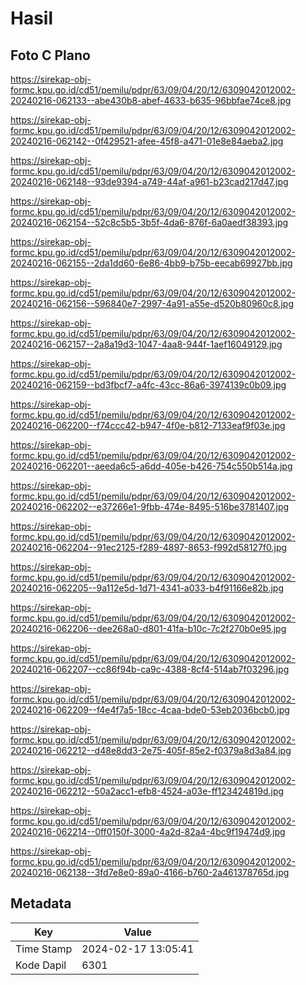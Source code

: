 # Hasil

## Foto C Plano

https://sirekap-obj-formc.kpu.go.id/cd51/pemilu/pdpr/63/09/04/20/12/6309042012002-20240216-062133--abe430b8-abef-4633-b635-96bbfae74ce8.jpg

https://sirekap-obj-formc.kpu.go.id/cd51/pemilu/pdpr/63/09/04/20/12/6309042012002-20240216-062142--0f429521-afee-45f8-a471-01e8e84aeba2.jpg

https://sirekap-obj-formc.kpu.go.id/cd51/pemilu/pdpr/63/09/04/20/12/6309042012002-20240216-062148--93de9394-a749-44af-a961-b23cad217d47.jpg

https://sirekap-obj-formc.kpu.go.id/cd51/pemilu/pdpr/63/09/04/20/12/6309042012002-20240216-062154--52c8c5b5-3b5f-4da6-876f-6a0aedf38393.jpg

https://sirekap-obj-formc.kpu.go.id/cd51/pemilu/pdpr/63/09/04/20/12/6309042012002-20240216-062155--2da1dd60-6e86-4bb9-b75b-eecab69927bb.jpg

https://sirekap-obj-formc.kpu.go.id/cd51/pemilu/pdpr/63/09/04/20/12/6309042012002-20240216-062156--596840e7-2997-4a91-a55e-d520b80960c8.jpg

https://sirekap-obj-formc.kpu.go.id/cd51/pemilu/pdpr/63/09/04/20/12/6309042012002-20240216-062157--2a8a19d3-1047-4aa8-944f-1aef16049129.jpg

https://sirekap-obj-formc.kpu.go.id/cd51/pemilu/pdpr/63/09/04/20/12/6309042012002-20240216-062159--bd3fbcf7-a4fc-43cc-86a6-3974139c0b09.jpg

https://sirekap-obj-formc.kpu.go.id/cd51/pemilu/pdpr/63/09/04/20/12/6309042012002-20240216-062200--f74ccc42-b947-4f0e-b812-7133eaf9f03e.jpg

https://sirekap-obj-formc.kpu.go.id/cd51/pemilu/pdpr/63/09/04/20/12/6309042012002-20240216-062201--aeeda6c5-a6dd-405e-b426-754c550b514a.jpg

https://sirekap-obj-formc.kpu.go.id/cd51/pemilu/pdpr/63/09/04/20/12/6309042012002-20240216-062202--e37266e1-9fbb-474e-8495-516be3781407.jpg

https://sirekap-obj-formc.kpu.go.id/cd51/pemilu/pdpr/63/09/04/20/12/6309042012002-20240216-062204--91ec2125-f289-4897-8653-f992d58127f0.jpg

https://sirekap-obj-formc.kpu.go.id/cd51/pemilu/pdpr/63/09/04/20/12/6309042012002-20240216-062205--9a112e5d-1d71-4341-a033-b4f91166e82b.jpg

https://sirekap-obj-formc.kpu.go.id/cd51/pemilu/pdpr/63/09/04/20/12/6309042012002-20240216-062206--dee268a0-d801-41fa-b10c-7c2f270b0e95.jpg

https://sirekap-obj-formc.kpu.go.id/cd51/pemilu/pdpr/63/09/04/20/12/6309042012002-20240216-062207--cc86f94b-ca9c-4388-8cf4-514ab7f03296.jpg

https://sirekap-obj-formc.kpu.go.id/cd51/pemilu/pdpr/63/09/04/20/12/6309042012002-20240216-062209--f4e4f7a5-18cc-4caa-bde0-53eb2036bcb0.jpg

https://sirekap-obj-formc.kpu.go.id/cd51/pemilu/pdpr/63/09/04/20/12/6309042012002-20240216-062212--d48e8dd3-2e75-405f-85e2-f0379a8d3a84.jpg

https://sirekap-obj-formc.kpu.go.id/cd51/pemilu/pdpr/63/09/04/20/12/6309042012002-20240216-062212--50a2acc1-efb8-4524-a03e-ff123424819d.jpg

https://sirekap-obj-formc.kpu.go.id/cd51/pemilu/pdpr/63/09/04/20/12/6309042012002-20240216-062214--0ff0150f-3000-4a2d-82a4-4bc9f19474d9.jpg

https://sirekap-obj-formc.kpu.go.id/cd51/pemilu/pdpr/63/09/04/20/12/6309042012002-20240216-062138--3fd7e8e0-89a0-4166-b760-2a461378765d.jpg


## Metadata

| Key        | Value               |
| ---------- | ------------------- |
| Time Stamp | 2024-02-17 13:05:41 |
| Kode Dapil | 6301                |



